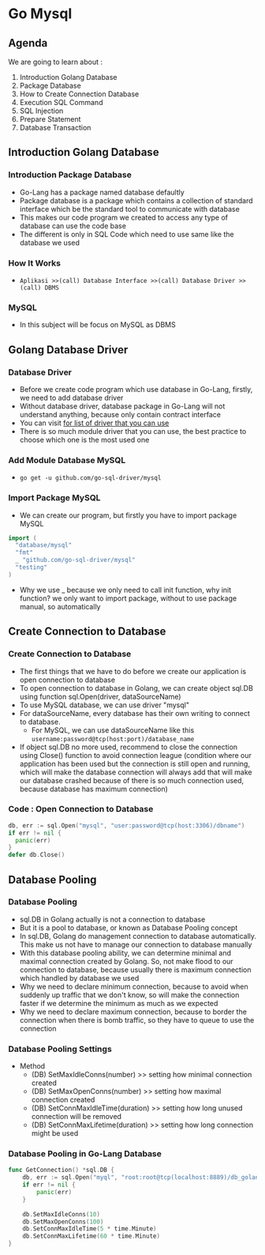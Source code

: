 # Go Mysql

## Agenda
We are going to learn about : 
1. Introduction Golang Database
2. Package Database
3. How to Create Connection Database
4. Execution SQL Command
5. SQL Injection
6. Prepare Statement
7. Database Transaction

## Introduction Golang Database

### Introduction Package Database
- Go-Lang has a package named database defaultly
- Package database is a package which contains a collection of standard interface which be the standard tool to communicate with database
- This makes our code program we created to access any type of database can use the code base
- The different is only in SQL Code which need to use same like the database we used

### How It Works
- `Aplikasi >>(call) Database Interface >>(call) Database Driver >>(call) DBMS`

### MySQL
- In this subject will be focus on MySQL as DBMS
 
## Golang Database Driver

### Database Driver
- Before we create code program which use database in Go-Lang, firstly, we need to add database driver
- Without database driver, database package in Go-Lang will not understand anything, because only contain contract interface
- You can visit <a href="https://golang.org/s/sqld rivers">for list of driver that you can use</a>
- There is so much module driver that you can use, the best practice to choose which one is the most used one

### Add Module Database MySQL
- `go get -u github.com/go-sql-driver/mysql`

### Import Package MySQL
- We can create our program, but firstly you have to import package MySQL
```go
import (
  "database/mysql"
  "fmt"
  _ "github.com/go-sql-driver/mysql"
  "testing"
)
 ```
- Why we use _ because we only need to call init function, why init function? we only want to import package, without to use package manual, so automatically 

## Create Connection to Database

### Create Connection to Database
- The first things that we have to do before we create our application is open connection to database
- To open connection to database in Golang, we can create object sql.DB using function sql.Open(driver, dataSourceName)
- To use MySQL database, we can use driver "mysql"
- For dataSourceName, every database has their own writing to connect to database.
  - For MySQL, we can use dataSourceName like this
    `username:password@tcp(host:port)/database_name`
- If object sql.DB no more used, recommend to close the connection using Close() function to avoid connection league (condition where our application has been used but the connection is still open and running, which will make the database connection will always add that will make our database crashed because of there is so much connection used, because database has maximum connection)

### Code : Open Connection to Database
```go
db, err := sql.Open("mysql", "user:password@tcp(host:3306)/dbname")
if err != nil {
  panic(err)
}
defer db.Close()
```

## Database Pooling

### Database Pooling
- sql.DB in Golang actually is not a connection to database
- But it is a pool to database, or known as Database Pooling concept
- In sql.DB, Golang do management connection to database automatically. This make us not have to manage our connection to database manually
- With this database pooling ability, we can determine minimal and maximal connection created by Golang. So, not make flood to our connection to database, because usually there is maximum connection which handled by database we used
- Why we need to declare minimum connection, because to avoid when suddenly up traffic that we don't know, so will make the connection faster if we determine the minimum as much as we expected
- Why we need to declare maximum connection, because to border the connection when there is bomb traffic, so they have to queue to use the connection

### Database Pooling Settings
- Method
  - (DB) SetMaxIdleConns(number) >> setting how minimal connection created
  - (DB) SetMaxOpenConns(number) >> setting how maximal connection created
  - (DB) SetConnMaxIdleTime(duration) >> setting how long unused connection will be removed
  - (DB) SetConnMaxLifetime(duration) >> setting how long connection might be used

### Database Pooling in Go-Lang Database
```go
func GetConnection() *sql.DB {
	db, err := sql.Open("myql", "root:root@tcp(localhost:8889)/db_golang")
	if err != nil {
	    panic(err)	
    }
	
	db.SetMaxIdleConns(10)
	db.SetMaxOpenConns(100)
	db.SetConnMaxIdleTime(5 * time.Minute)
	db.SetConnMaxLifetime(60 * time.Minute)
}
```



